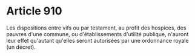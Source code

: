 # Article 910

Les dispositions entre vifs ou par testament, au profit des hospices, des pauvres d'une commune, ou d'établissements d'utilité publique, n'auront leur effet qu'autant qu'elles seront autorisées par une ordonnance royale (un décret).